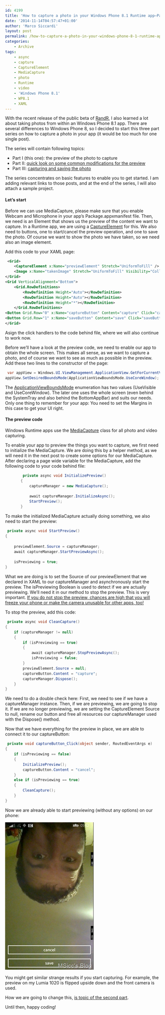 ```yaml
---
id: 4199
title: 'How to capture a photo in your Windows Phone 8.1 Runtime app–Part I: the preview of the photo to capture'
date: '2014-11-14T04:57:47+01:00'
author: 'Marco Siccardi'
layout: post
permalink: /how-to-capture-a-photo-in-your-windows-phone-8-1-runtime-apppart-i-the-preview-of-the-photo-to-capture/
categories:
    - Archive
tags:
    - async
    - capture
    - CaptureElement
    - MediaCapture
    - photo
    - Runtime
    - video
    - 'Windows Phone 8.1'
    - WP8.1
    - XAML
---
```


With the recent release of the public beta of [RandR](http://apps.msicc.net/betalabs/), I also learned a lot about taking photos from within an Windows Phone 8.1 app. There are several differences to Windows Phone 8, so I decided to start this three part series on how to capture a photo in your app (it would be too much for one single post).

The series will contain following topics:

- Part I (this one): the preview of the photo to capture
- Part II: [quick look on some common modifications for the preview](http://msicc.net/?p=4208)
- Part III: [capturing and saving the photo](http://msicc.net/?p=4224)

The series concentrates on basic features to enable you to get started. I am adding relevant links to those posts, and at the end of the series, I will also attach a sample project.

#### Let’s start

Before we can use MediaCapture, please make sure that you enable Webcam and Microphone in your app’s Package.appxmanifest file. Then, we need is an Element that shows us the preview of the content we want to capture. In a Runtime app, we are using a [CaptureElement](http://msdn.microsoft.com/en-us/library/windows/apps/windows.ui.xaml.controls.captureelement.aspx) for this. We also need to buttons, one to start/cancel the preview operation, and one to save the photo. Of course we want to show the photo we have taken, so we need also an image element.

Add this code to your XAML page:

``` xml
 <Grid>
    <CaptureElement x:Name="previewElement" Stretch="UniformToFill" />
    <Image x:Name="takenImage" Stretch="UniformToFill" Visibility="Collapsed"></Image>
</Grid>
<Grid VerticalAlignment="Bottom">
    <Grid.RowDefinitions>
        <RowDefinition Height="Auto"></RowDefinition>
        <RowDefinition Height="Auto"></RowDefinition>
        <RowDefinition Height="*"></RowDefinition>
    </Grid.RowDefinitions>
<Button Grid.Row="0" x:Name="captureButton" Content="capture" Click="captureButton_Click" HorizontalAlignment="Stretch" Margin="12,0"/>
<Button Grid.Row="1" x:Name="saveButton" Content="save" Click="saveButton_Click" HorizontalAlignment="Stretch" Margin="12,0"/>
</Grid>
```
 
Asign the click handlers to the code behind file, where we will also continue to work now.

Before we’ll have a look at the preview code, we need to enable our app to obtain the whole screen. This makes all sense, as we want to capture a photo, and of course we want to see as much as possible in the preview. Add these two lines to the constructor of the page:

``` csharp
 var appView = Windows.UI.ViewManagement.ApplicationView.GetForCurrentView();
appView.SetDesiredBoundsMode(ApplicationViewBoundsMode.UseCoreWindow);
```
 
The [ApplicationViewBoundsMode](http://msdn.microsoft.com/en-us/library/windows.ui.viewmanagement.applicationviewboundsmode.aspx) enumeration has two values (UseVisible and UseCoreWindow). The later one uses the whole screen (even behind the SystemTray and also behind the BottomAppBar) and suits our needs. Only one thing to remember for your app: You need to set the Margins in this case to get your UI right.

#### The preview code

Windows Runtime apps use the [MediaCapture](http://msdn.microsoft.com/en-us/library/windows/apps/windows.media.capture.mediacapture.aspx) class for all photo and video capturing.

To enable your app to preview the things you want to capture, we first need to initialize the MediaCapture. We are doing this by a helper method, as we will need it in the next post to create some options for our MediaCapture. After declaring a page wide variable for the MediaCapture, add the following code to your code behind file:

``` csharp
        private async void InitializePreview()
       {
           captureManager = new MediaCapture();

           await captureManager.InitializeAsync();
           StartPreview();
       }
```
 
To make the initialized MediaCapture actually doing something, we also need to start the preview:

``` csharp
 private async void StartPreview()
{

    previewElement.Source = captureManager;
    await captureManager.StartPreviewAsync();
              
    isPreviewing = true;
}
```
 
What we are doing is to set the Source of our previewElement that we declared in XAML to our captureManager and asynchronously start the preview. The isPreviewing Boolean is used to detect if we are actually previewing. We’ll need it in our method to stop the preview. This is very important. <span style="text-decoration: underline;">If you do not stop the preview, chances are high that you will freeze your phone or make the camera unusable for other apps, too!</span>

To stop the preview, add this code:

``` csharp
 private async void CleanCapture()
{
    if (captureManager != null)
    {
        if (isPreviewing == true)
        {
            await captureManager.StopPreviewAsync();
            isPreviewing = false;
        }
        previewElement.Source = null;
        captureButton.Content = "capture";
        captureManager.Dispose();
    }
}
```
 
We need to do a double check here: First, we need to see if we have a captureManager instance. Then, if we are previewing, we are going to stop it. If we are no longer previewing, we are setting the CaptureElement Source to null, rename our button and free all resources our captureManager used with the Dispose() method.

Now that we have everything for the preview in place, we are able to connect it to our captureButton:

``` csharp
 private void captureButton_Click(object sender, RoutedEventArgs e)
{
    if (isPreviewing == false)
    {
        InitializePreview();
        captureButton.Content = "cancel";
    }
    else if (isPreviewing == true)
    {
        CleanCapture();
    }
}
```
 
Now we are already able to start previewing (without any options) on our phone:

![wp_ss_20141114_0002](/assets/img/2014/11/wp_ss_20141114_0002.png "wp_ss_20141114_0002")

You might get similar strange results if you start capturing. For example, the preview on my Lumia 1020 is flipped upside down and the front camera is used.

How we are going to change this, [is topic of the second part](http://msicc.net/?p=4208 "How to capture a photo in your Windows Phone 8.1 Runtime app-Part II: some common modifications").

Until then, happy coding!

<div></div>
